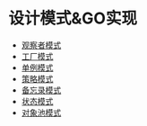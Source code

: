 # 设计模式&GO实现
* [观察者模式](./Observer/Observer.md)
* [工厂模式]()
* [单例模式]()
* [策略模式]()
* [备忘录模式]()
* [状态模式]()
* [对象池模式]()